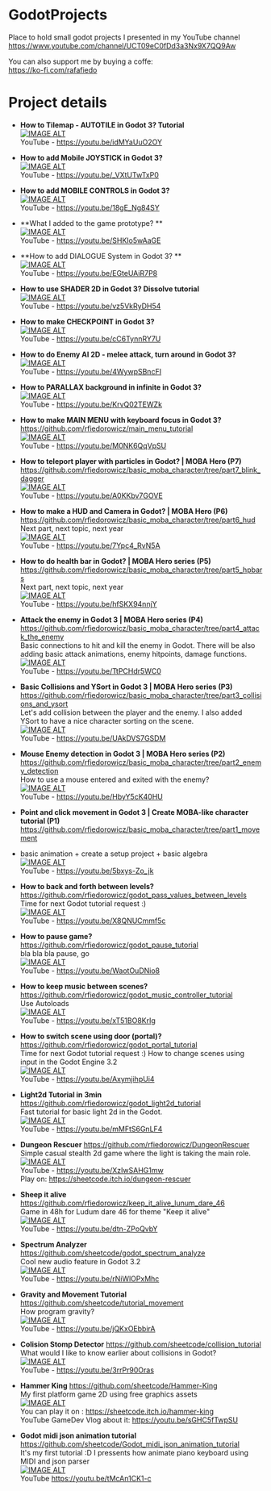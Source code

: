 # GodotProjects
Place to hold small godot projects I presented in my YouTube channel  
https://www.youtube.com/channel/UCT09eC0fDd3a3Nx9X7QQ9Aw

You can also support me by buying a coffe:  
https://ko-fi.com/rafafiedo

# Project details  

- **How to Tilemap - AUTOTILE in Godot 3? Tutorial**  
[![IMAGE ALT](https://img.youtube.com/vi/idMYaUuO2OY/0.jpg)](https://www.youtube.com/watch?v=idMYaUuO2OY)  
YouTube - https://youtu.be/idMYaUuO2OY

- **How to add Mobile JOYSTICK in Godot 3?**  
[![IMAGE ALT](https://img.youtube.com/vi/_VXtUTwTxP0/0.jpg)](https://www.youtube.com/watch?v=_VXtUTwTxP0)  
YouTube - https://youtu.be/_VXtUTwTxP0

- **How to add MOBILE CONTROLS in Godot 3?**  
[![IMAGE ALT](https://img.youtube.com/vi/18gE_Ng84SY/0.jpg)](https://www.youtube.com/watch?v=18gE_Ng84SY)  
YouTube - https://youtu.be/18gE_Ng84SY

- **What I added to the game prototype? **  
[![IMAGE ALT](https://img.youtube.com/vi/SHKIo5wAaGE/0.jpg)](https://www.youtube.com/watch?v=SHKIo5wAaGE)  
YouTube - https://youtu.be/SHKIo5wAaGE 

- **How to add DIALOGUE System in Godot 3? **  
[![IMAGE ALT](https://img.youtube.com/vi/EGteUAiR7P8/0.jpg)](https://www.youtube.com/watch?v=EGteUAiR7P8)  
YouTube - https://youtu.be/EGteUAiR7P8

- **How to use SHADER 2D in Godot 3? Dissolve tutorial**  
[![IMAGE ALT](https://img.youtube.com/vi/vz5VkRyDH54/0.jpg)](https://www.youtube.com/watch?v=vz5VkRyDH54)  
YouTube - https://youtu.be/vz5VkRyDH54 

- **How to make CHECKPOINT in Godot 3?**  
[![IMAGE ALT](https://img.youtube.com/vi/cC6TynnRY7U/0.jpg)](https://www.youtube.com/watch?v=cC6TynnRY7U)  
YouTube - https://youtu.be/cC6TynnRY7U

- **How to do Enemy AI 2D - melee attack, turn around in Godot 3?**  
[![IMAGE ALT](https://img.youtube.com/vi/4WywpSBncFI/0.jpg)](https://www.youtube.com/watch?v=4WywpSBncFI)  
YouTube - https://youtu.be/4WywpSBncFI

- **How to PARALLAX background in infinite in Godot 3?**  
[![IMAGE ALT](https://img.youtube.com/vi/KrvQ02TEWZk/0.jpg)](https://www.youtube.com/watch?v=KrvQ02TEWZk)  
YouTube - https://youtu.be/KrvQ02TEWZk 

- **How to make MAIN MENU with keyboard focus in Godot 3?**  https://github.com/rfiedorowicz/main_menu_tutorial  
[![IMAGE ALT](https://img.youtube.com/vi/M0NK6QqVpSU/0.jpg)](https://www.youtube.com/watch?v=M0NK6QqVpSU)  
YouTube - https://youtu.be/M0NK6QqVpSU    

- **How to teleport player with particles in Godot? | MOBA Hero (P7)**  https://github.com/rfiedorowicz/basic_moba_character/tree/part7_blink_dagger  
[![IMAGE ALT](https://img.youtube.com/vi/A0KKbv7GOVE/0.jpg)](https://www.youtube.com/watch?v=A0KKbv7GOVE)  
YouTube - https://youtu.be/A0KKbv7GOVE   

- **How to make a HUD and Camera in Godot? | MOBA Hero (P6)**  https://github.com/rfiedorowicz/basic_moba_character/tree/part6_hud  
Next part, next topic, next year   
[![IMAGE ALT](https://img.youtube.com/vi/7Ypc4_RvN5A/0.jpg)](https://www.youtube.com/watch?v=7Ypc4_RvN5A)  
YouTube - https://youtu.be/7Ypc4_RvN5A 

- **How to do health bar in Godot? | MOBA Hero series (P5)**  https://github.com/rfiedorowicz/basic_moba_character/tree/part5_hpbars  
Next part, next topic, next year   
[![IMAGE ALT](https://img.youtube.com/vi/hfSKX94nnjY/0.jpg)](https://www.youtube.com/watch?v=hfSKX94nnjY)  
YouTube - https://youtu.be/hfSKX94nnjY 

- **Attack the enemy in Godot 3 | MOBA Hero series (P4)**  https://github.com/rfiedorowicz/basic_moba_character/tree/part4_attack_the_enemy  
Basic connections to hit and kill the enemy in Godot. There will be also adding basic attack animations, enemy hitpoints, damage functions.  
[![IMAGE ALT](https://img.youtube.com/vi/TtPCHdr5WC0/0.jpg)](https://www.youtube.com/watch?v=TtPCHdr5WC0)  
YouTube - https://youtu.be/TtPCHdr5WC0 

- **Basic Collisions and YSort in Godot 3 | MOBA Hero series (P3)**  https://github.com/rfiedorowicz/basic_moba_character/tree/part3_collisions_and_ysort  
Let's add collision between the player and the enemy. I also added YSort to have a nice character sorting on the scene.  
[![IMAGE ALT](https://img.youtube.com/vi/UAkDVS7GSDM/0.jpg)](https://www.youtube.com/watch?v=UAkDVS7GSDM)  
YouTube - https://youtu.be/UAkDVS7GSDM 

- **Mouse Enemy detection in Godot 3 | MOBA Hero series (P2)**  https://github.com/rfiedorowicz/basic_moba_character/tree/part2_enemy_detection  
How to use a mouse entered and exited with the enemy?  
[![IMAGE ALT](https://img.youtube.com/vi/HbyY5cK40HU/0.jpg)](https://www.youtube.com/watch?v=HbyY5cK40HU)  
YouTube - https://youtu.be/HbyY5cK40HU

- **Point and click movement in Godot 3 | Create MOBA-like character tutorial (P1)**  https://github.com/rfiedorowicz/basic_moba_character/tree/part1_movement  
+ basic animation + create a setup project + basic algebra  
[![IMAGE ALT](https://img.youtube.com/vi/5bxys-Zo_jk/0.jpg)](https://www.youtube.com/watch?v=5bxys-Zo_jk)  
YouTube - https://youtu.be/5bxys-Zo_jk

- **How to back and forth between levels?**  https://github.com/rfiedorowicz/godot_pass_values_between_levels  
Time for next Godot tutorial request :)  
[![IMAGE ALT](https://img.youtube.com/vi/X8QNUCmmf5c/0.jpg)](https://www.youtube.com/watch?v=X8QNUCmmf5c)  
YouTube - https://youtu.be/X8QNUCmmf5c

- **How to pause game?**  https://github.com/rfiedorowicz/godot_pause_tutorial  
bla bla bla pause, go  
[![IMAGE ALT](https://img.youtube.com/vi/WaotOuDNio8/0.jpg)](https://www.youtube.com/watch?v=WaotOuDNio8 )  
YouTube - https://youtu.be/WaotOuDNio8   

- **How to keep music between scenes?**  https://github.com/rfiedorowicz/godot_music_controller_tutorial  
Use Autoloads  
[![IMAGE ALT](https://img.youtube.com/vi/xT51BO8KrIg/0.jpg)](https://www.youtube.com/watch?v=xT51BO8KrIg )  
YouTube - https://youtu.be/xT51BO8KrIg   

- **How to switch scene using door (portal)?**  https://github.com/rfiedorowicz/godot_portal_tutorial  
Time for next Godot tutorial request :) How to change scenes using input in the Godot Engine 3.2  
[![IMAGE ALT](https://img.youtube.com/vi/AxymjihpUi4/0.jpg)](https://www.youtube.com/watch?v=AxymjihpUi4 )  
YouTube - https://youtu.be/AxymjihpUi4   


- **Light2d Tutorial in 3min**  https://github.com/rfiedorowicz/godot_light2d_tutorial  
Fast tutorial for basic light 2d in the Godot.  
[![IMAGE ALT](https://img.youtube.com/vi/mMFtS6GnLF4/0.jpg)](https://www.youtube.com/watch?v=mMFtS6GnLF4 )  
YouTube - https://youtu.be/mMFtS6GnLF4   

- **Dungeon Rescuer**  https://github.com/rfiedorowicz/DungeonRescuer  
Simple casual stealth 2d game where the light is taking the main role.  
[![IMAGE ALT](https://img.youtube.com/vi/XzIwSAHG1mw/0.jpg)](https://www.youtube.com/watch?v=XzIwSAHG1mw)  
YouTube - https://youtu.be/XzIwSAHG1mw  
Play on: https://sheetcode.itch.io/dungeon-rescuer

- **Sheep it alive**  https://github.com/rfiedorowicz/keep_it_alive_lunum_dare_46  
Game in 48h for Ludum dare 46 for theme "Keep it alive"  
[![IMAGE ALT](https://img.youtube.com/vi/dtn-ZPoQvbY/0.jpg)](https://www.youtube.com/watch?v=dtn-ZPoQvbY)  
YouTube - https://youtu.be/dtn-ZPoQvbY

- **Spectrum Analyzer**  https://github.com/sheetcode/godot_spectrum_analyze  
Cool new audio feature in Godot 3.2  
[![IMAGE ALT](https://img.youtube.com/vi/rNiWlOPxMhc/0.jpg)](https://www.youtube.com/watch?v=rNiWlOPxMhc)  
YouTube - https://youtu.be/rNiWlOPxMhc

- **Gravity and Movement Tutorial**  https://github.com/sheetcode/tutorial_movement  
How program gravity?  
[![IMAGE ALT](https://img.youtube.com/vi/jQKxOEbbirA/0.jpg)](https://www.youtube.com/watch?v=jQKxOEbbirA)  
YouTube - https://youtu.be/jQKxOEbbirA

- **Colision Stomp Detector**  https://github.com/sheetcode/collision_tutorial  
What would I like to know earlier about collisions in Godot?   
[![IMAGE ALT](https://img.youtube.com/vi/3rrPr90Oras/0.jpg)](https://www.youtube.com/watch?v=3rrPr90Oras)  
YouTube - https://youtu.be/3rrPr90Oras

- **Hammer King**  https://github.com/sheetcode/Hammer-King  
My first platform game 2D using free graphics assets  
[![IMAGE ALT](https://img.youtube.com/vi/sGHC5fTwpSU/0.jpg)](https://www.youtube.com/watch?v=sGHC5fTwpSU)  
You can play it on : https://sheetcode.itch.io/hammer-king  
YouTube GameDev Vlog about it: https://youtu.be/sGHC5fTwpSU

- **Godot midi json animation tutorial**  https://github.com/sheetcode/Godot_midi_json_animation_tutorial  
  It's my first tutorial :D I pressents how animate piano keyboard using MIDI and json parser  
[![IMAGE ALT](https://img.youtube.com/vi/tMcAn1CK1-c/0.jpg)](https://www.youtube.com/watch?v=tMcAn1CK1-c)  
  YouTube https://youtu.be/tMcAn1CK1-c


